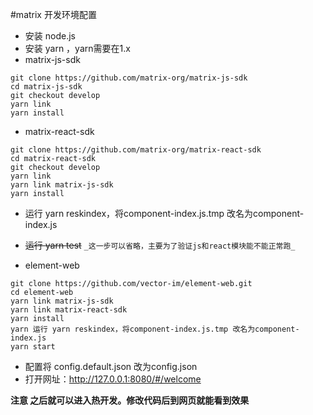 #matrix 开发环境配置
- 安装 node.js
- 安装 yarn ，yarn需要在1.x
- matrix-js-sdk  
````
git clone https://github.com/matrix-org/matrix-js-sdk
cd matrix-js-sdk
git checkout develop
yarn link
yarn install
````

- matrix-react-sdk  
````
git clone https://github.com/matrix-org/matrix-react-sdk
cd matrix-react-sdk
git checkout develop
yarn link
yarn link matrix-js-sdk
yarn install
````

- 运行 yarn reskindex，将component-index.js.tmp 改名为component-index.js
- ~~运行 yarn test~~   `_这一步可以省略，主要为了验证js和react模块能不能正常跑_`

- element-web
````
git clone https://github.com/vector-im/element-web.git
cd element-web
yarn link matrix-js-sdk
yarn link matrix-react-sdk
yarn install
yarn 运行 yarn reskindex，将component-index.js.tmp 改名为component-index.js
yarn start
````
- 配置将 config.default.json 改为config.json
- 打开网址：http://127.0.0.1:8080/#/welcome  

**注意 之后就可以进入热开发。修改代码后到网页就能看到效果**


